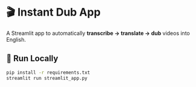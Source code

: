 # 🎬 Instant Dub App

A Streamlit app to automatically **transcribe → translate → dub** videos into English.

## 🚀 Run Locally
```bash
pip install -r requirements.txt
streamlit run streamlit_app.py
